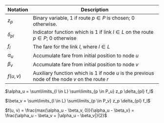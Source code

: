 Notation      |   Description
--------------|------------------------------
$z_p$         | Binary variable, 1 if route $p \in P$ is chosen; 0 otherwise.
$\delta_{pl}$ | Indicator function which is 1 if link $l \in L$ on the route $p \in P$; 0 otherwise
$f_l$         | The fare for the link $l$, where $l \in L$
$\alpha_u$    | Accumulate fare from initial position to node $u$
$\beta_v$     | Accumulate fare from initial position to node $v$
$f(u, v)$     | Auxiliary function which is 1 if node $u$ is the previous node of the node $v$ on the route $r$

$\alpha_u = \sum\limits_{l \in L} \sum\limits_{p \in P_u} z_p \delta_{pl} f_l$

$\beta_v = \sum\limits_{l \in L} \sum\limits_{p \in P_v} z_p \delta_{pl} f_l$

$f(u, v) = \frac{max(\alpha_u - \beta_v, 0)}{\alpha_u - \beta_v} = \frac{\alpha_u - \beta_v + |\alpha_u - \beta_v|}{2}$
